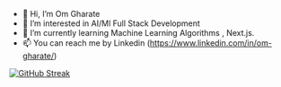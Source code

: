 - 👋 Hi, I’m Om Gharate
- 👀 I’m interested in AI/Ml Full Stack Development
- 🌱 I’m currently learning Machine Learning Algorithms , Next.js. 
- 📫 You can reach me by Linkedin (https://www.linkedin.com/in/om-gharate/)
<!---
Omg018/Omg018 is a ✨ special ✨ repository because its `README.md` (this file) appears on your GitHub profile.
You can click the Preview link to take a look at your changes.
--->
[![GitHub Streak](https://streak-stats.demolab.com?user=Omg018&theme=dark&hide_border=true&date_format=j%20M%5B%20Y%5D&exclude_days=Mon%2CTue%2CWed)](https://git.io/streak-stats)
